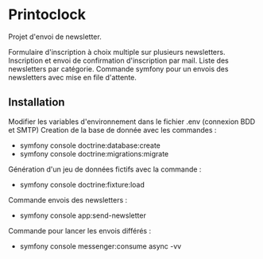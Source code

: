 # Printoclock

Projet d'envoi de newsletter.

Formulaire d'inscription à choix multiple sur plusieurs newsletters.
Inscription et envoi de confirmation d'inscription par mail.
Liste des newsletters par catégorie.
Commande symfony pour un envois  des newsletters avec mise en file d'attente.

## Installation
Modifier les variables d'environnement dans le fichier .env (connexion BDD et SMTP)
Creation de la base de donnée avec les commandes :
- symfony console doctrine:database:create
- symfony console doctrine:migrations:migrate

Génération d'un jeu de données fictifs avec la commande :
- symfony console doctrine:fixture:load

Commande envois des newsletters :
- symfony console app:send-newsletter

Commande pour lancer les envois différés :
- symfony console messenger:consume async -vv
